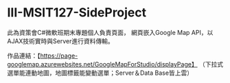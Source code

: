 # III-MSIT127-SideProject

此為資策會C#微軟班期末專題個人負責頁面，
網頁嵌入Google Map API，以AJAX技術實時與Server進行資料傳輸。

作品連結：【https://page-googlemap.azurewebsites.net/GoogleMapForStudio/displayPage】 
（下拉式選單能連動地圖，地圖標籤能變動選單；Server＆Data Base皆上雲）
